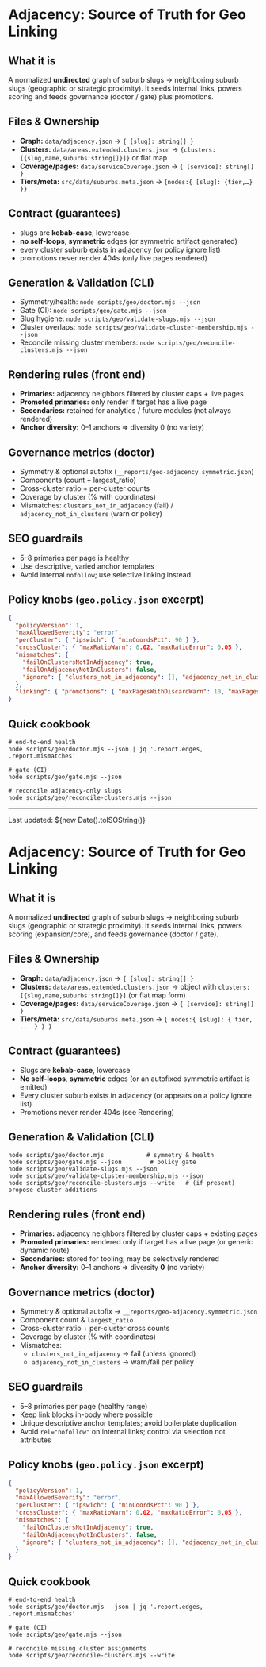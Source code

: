 # Adjacency: Source of Truth for Geo Linking

## What it is
A normalized **undirected** graph of suburb slugs → neighboring suburb slugs
(geographic or strategic proximity). It seeds internal links, powers scoring
and feeds governance (doctor / gate) plus promotions.

## Files & Ownership
- **Graph:** `data/adjacency.json` → `{ [slug]: string[] }`
- **Clusters:** `data/areas.extended.clusters.json` → `{clusters:[{slug,name,suburbs:string[]}]}` or flat map
- **Coverage/pages:** `data/serviceCoverage.json` → `{ [service]: string[] }`
- **Tiers/meta:** `src/data/suburbs.meta.json` → `{nodes:{ [slug]: {tier,…} }}`

## Contract (guarantees)
- slugs are **kebab-case**, lowercase
- **no self-loops**, **symmetric** edges (or symmetric artifact generated)
- every cluster suburb exists in adjacency (or policy ignore list)
- promotions never render 404s (only live pages rendered)

## Generation & Validation (CLI)
- Symmetry/health: `node scripts/geo/doctor.mjs --json`
- Gate (CI): `node scripts/geo/gate.mjs --json`
- Slug hygiene: `node scripts/geo/validate-slugs.mjs --json`
- Cluster overlaps: `node scripts/geo/validate-cluster-membership.mjs --json`
- Reconcile missing cluster members: `node scripts/geo/reconcile-clusters.mjs --json`

## Rendering rules (front end)
- **Primaries:** adjacency neighbors filtered by cluster caps + live pages
- **Promoted primaries:** only render if target has a live page
- **Secondaries:** retained for analytics / future modules (not always rendered)
- **Anchor diversity:** 0–1 anchors ⇒ diversity 0 (no variety)

## Governance metrics (doctor)
- Symmetry & optional autofix (`__reports/geo-adjacency.symmetric.json`)
- Components (count + largest_ratio)
- Cross-cluster ratio + per-cluster counts
- Coverage by cluster (% with coordinates)
- Mismatches: `clusters_not_in_adjacency` (fail) / `adjacency_not_in_clusters` (warn or policy)

## SEO guardrails
- 5–8 primaries per page is healthy
- Use descriptive, varied anchor templates
- Avoid internal `nofollow`; use selective linking instead

## Policy knobs (`geo.policy.json` excerpt)
```json
{
  "policyVersion": 1,
  "maxAllowedSeverity": "error",
  "perCluster": { "ipswich": { "minCoordsPct": 90 } },
  "crossCluster": { "maxRatioWarn": 0.02, "maxRatioError": 0.05 },
  "mismatches": {
    "failOnClustersNotInAdjacency": true,
    "failOnAdjacencyNotInClusters": false,
    "ignore": { "clusters_not_in_adjacency": [], "adjacency_not_in_clusters": [] }
  },
  "linking": { "promotions": { "maxPagesWithDiscardWarn": 10, "maxPagesWithDiscardFail": 999999 } }
}
```

## Quick cookbook
```
# end-to-end health
node scripts/geo/doctor.mjs --json | jq '.report.edges, .report.mismatches'

# gate (CI)
node scripts/geo/gate.mjs --json

# reconcile adjacency-only slugs
node scripts/geo/reconcile-clusters.mjs --json
```

---
Last updated: ${new Date().toISOString()}
# Adjacency: Source of Truth for Geo Linking

## What it is
A normalized **undirected** graph of suburb slugs → neighboring suburb slugs (geographic or strategic proximity). It seeds internal links, powers scoring (expansion/core), and feeds governance (doctor / gate).

## Files & Ownership
- **Graph:** `data/adjacency.json` → `{ [slug]: string[] }`
- **Clusters:** `data/areas.extended.clusters.json` → object with `clusters:[{slug,name,suburbs:string[]}]` (or flat map form)
- **Coverage/pages:** `data/serviceCoverage.json` → `{ [service]: string[] }`
- **Tiers/meta:** `src/data/suburbs.meta.json` → `{ nodes:{ [slug]: { tier, ... } } }`

## Contract (guarantees)
- Slugs are **kebab-case**, lowercase
- **No self-loops**, **symmetric** edges (or an autofixed symmetric artifact is emitted)
- Every cluster suburb exists in adjacency (or appears on a policy ignore list)
- Promotions never render 404s (see Rendering)

## Generation & Validation (CLI)
```
node scripts/geo/doctor.mjs            # symmetry & health
node scripts/geo/gate.mjs --json        # policy gate
node scripts/geo/validate-slugs.mjs --json
node scripts/geo/validate-cluster-membership.mjs --json
node scripts/geo/reconcile-clusters.mjs --write   # (if present) propose cluster additions
```

## Rendering rules (front end)
- **Primaries:** adjacency neighbors filtered by cluster caps + existing pages
- **Promoted primaries:** rendered only if target has a live page (or generic dynamic route)
- **Secondaries:** stored for tooling; may be selectively rendered
- **Anchor diversity:** 0–1 anchors ⇒ diversity **0** (no variety)

## Governance metrics (doctor)
- Symmetry & optional autofix → `__reports/geo-adjacency.symmetric.json`
- Component count & `largest_ratio`
- Cross-cluster ratio + per-cluster cross counts
- Coverage by cluster (% with coordinates)
- Mismatches:
  - `clusters_not_in_adjacency` → fail (unless ignored)
  - `adjacency_not_in_clusters` → warn/fail per policy

## SEO guardrails
- 5–8 primaries per page (healthy range)
- Keep link blocks in-body where possible
- Unique descriptive anchor templates; avoid boilerplate duplication
- Avoid `rel="nofollow"` on internal links; control via selection not attributes

## Policy knobs (`geo.policy.json` excerpt)
```json
{
  "policyVersion": 1,
  "maxAllowedSeverity": "error",
  "perCluster": { "ipswich": { "minCoordsPct": 90 } },
  "crossCluster": { "maxRatioWarn": 0.02, "maxRatioError": 0.05 },
  "mismatches": {
    "failOnClustersNotInAdjacency": true,
    "failOnAdjacencyNotInClusters": false,
    "ignore": { "clusters_not_in_adjacency": [], "adjacency_not_in_clusters": [] }
  }
}
```

## Quick cookbook
```
# end-to-end health
node scripts/geo/doctor.mjs --json | jq '.report.edges, .report.mismatches'

# gate (CI)
node scripts/geo/gate.mjs --json

# reconcile missing cluster assignments
node scripts/geo/reconcile-clusters.mjs --write
```
